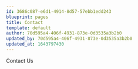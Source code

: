 ```yaml
---
id: 3686c087-e6d1-4914-8d57-57ebb1edd243
blueprint: pages
title: Contact
template: default
author: 70d595a4-406f-4931-873e-0d3535a3b2b0
updated_by: 70d595a4-406f-4931-873e-0d3535a3b2b0
updated_at: 1643797430
---
```

Contact Us